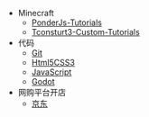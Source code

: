 - Minecraft
    - [PonderJs-Tutorials](Minecraft/PonderJs-Tutorials/编者的话.md)
    - [Tconsturt3-Custom-Tutorials](Minecraft/Tconsturt3-Custom-Tutorials/前言.md)
- 代码
    - [Git](Code/Git/前言.md)
    - [Html5CSS3](Code/Html5CSS3/前言.md)
    - [JavaScript](Code/JavaScript/前言.md)
    - [Godot](Code/Godot/前言.md)
- 网购平台开店
    - [京东](OnlineShop/JD/前言.md)

